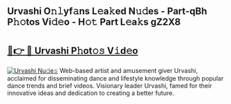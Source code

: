 ## Urvashi O𝚗𝚕yf𝚊ns L𝚎a𝚔ed N𝚞𝚍es - Part-qBh P𝚑𝚘tos Vi𝚍𝚎o - H𝚘𝚝 Part L𝚎a𝚔s gZ2X8

# <h2><a href="http://kfcrwq4.oniu.top/?m=Urvashi">🔗👉 🔴 Urvashi P𝚑ot𝚘𝚜 V𝚒d𝚎o</a></h2>

[![Urvashi Nu𝚍e𝚜](https://i.imgur.com/0qMVB7G.gif)](http://kfcrwq4.oniu.top/?m=Urvashi)
Web-based artist and amusement giver Urvashi, acclaimed for disseminating dance and lifestyle knowledge through popular dance trends and brief videos. Visionary leader Urvashi, famed for their innovative ideas and dedication to creating a better future.  
